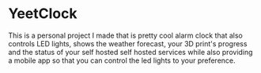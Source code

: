 # YeetClock
This is a personal project I made that is pretty cool alarm clock that also controls LED lights, shows the weather forecast, your 3D print's progress and the status of your self hosted self hosted services while also providing a mobile app so that you can control the led lights to your preference.
